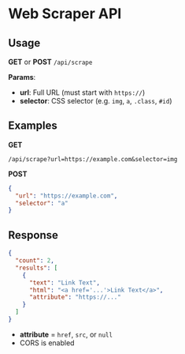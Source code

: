 # Web Scraper API

## Usage

**GET** or **POST** `/api/scrape`

**Params**:
- **url**: Full URL (must start with `https://`)
- **selector**: CSS selector (e.g. `img`, `a`, `.class`, `#id`)

## Examples

**GET**
```
/api/scrape?url=https://example.com&selector=img
```

**POST**
```json
{
  "url": "https://example.com",
  "selector": "a"
}
```

## Response
```json
{
  "count": 2,
  "results": [
    {
      "text": "Link Text",
      "html": "<a href='...'>Link Text</a>",
      "attribute": "https://..."
    }
  ]
}
```

- **attribute** = `href`, `src`, or `null`
- CORS is enabled
